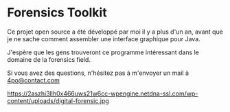 # Forensics Toolkit
Ce projet open source a été développé par moi il y a plus d'un an, avant que je ne sache comment assembler une interface graphique pour Java.

J'espère que les gens trouveront ce programme intéressant dans le domaine de la forensics field.

Si vous avez des questions, n'hésitez pas à m'envoyer un mail à 4po@contact.com

https://2aszhi3llh0x466uws21w6cc-wpengine.netdna-ssl.com/wp-content/uploads/digital-forensic.jpg
